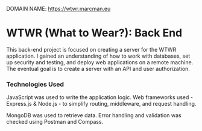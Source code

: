 DOMAIN NAME: https://wtwr.marcman.eu

# WTWR (What to Wear?): Back End

This back-end project is focused on creating a server for the WTWR application. I gained an understanding of how to work with databases, set up security and testing, and deploy web applications on a remote machine. The eventual goal is to create a server with an API and user authorization.

### Technologies Used

JavaScript was used to write the application logic. Web frameworks used - Express.js & Node.js - to simplify routing, middleware, and request handling.

MongoDB was used to retrieve data. Error handling and validation was checked using Postman and Compass.
